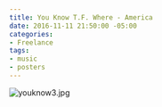 ```yaml
---
title: You Know T.F. Where - America
date: 2016-11-11 21:50:00 -05:00
categories:
- Freelance
tags:
- music
- posters
---
```


![youknow3.jpg](/uploads/youknow3.jpg)